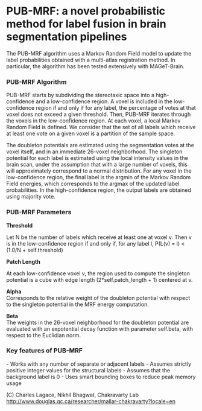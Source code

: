 # PUB-MRF: a novel probabilistic method for label fusion in brain segmentation pipelines

The PUB-MRF algorithm uses a Markov Random Field model to update the
label probabilities obtained with a multi-atlas registration method. In
particular, the algorithm has been tested extensively with MAGeT-Brain.

<h3>PUB-MRF Algorithm</h3>

PUB-MRF starts by subdividing the stereotaxic space into a high-confidence
and a low-confidence region. A voxel is included in the low-confidence
region if and only if for any label, the percentage of votes at that voxel
does not exceed a given threshold. Then, PUB-MRF iterates through the voxels
in the low-confidence region. At each voxel, a local Markov Random Field is
defined. We consider that the set of all labels which receive at least one 
vote on a given voxel is a partition of the sample space.

The doubleton potentials are estimated using the segmentation votes at the
voxel itself, and in an immediate 26-voxel neighborhood. The singleton
potential for each label is estimated using the local intensity values in
the brain scan, under the assumption that with a large number of voxels, 
this will approximately correspond to a normal distribution. For any voxel
in the low-confidence region, the final label is the argmin of the Markov 
Random Field energies, which corresponds to the argmax of the updated label
probabilities. In the high-confidence region, the output labels are obtained
using majority vote.

<h3>PUB-MRF Parameters</h3>

<b>Threshold</b>

Let N be the number of labels which receive at least
                     one at voxel v. Then v is in the low-confidence
                     region if and only if, for any label l,
                     P(L(v) = l) < (1.0/N + self.threshold)

<b>Patch Length</b>

At each low-confidence voxel v, the region used to
                     compute the singleton potential is a cube with edge
                     length (2*self.patch_length + 1) centered at v.

<b>Alpha</b>         
Corresponds to the relative weight of the doubleton
                     potential with respect to the singleton potential in
                     the MRF energy computation.

<b>Beta</b>          
The weights in the 26-voxel neighborhood for the
                     doubleton potential are evaluated with an expotential
                     decay function with parameter self.beta, with respect
                     to the Euclidian norm.

<h3>Key features of PUB-MRF</h3>
- Works with any number of separate or adjacent labels
- Assumes strictly positive integer values for the structural labels
- Assumes that the background label is 0
- Uses smart bounding boxes to reduce peak memory usage

(C) Charles Lagace, Nikhil Bhagwat, Chakravarty Lab
http://www.douglas.qc.ca/researcher/mallar-chakravarty?locale=en
